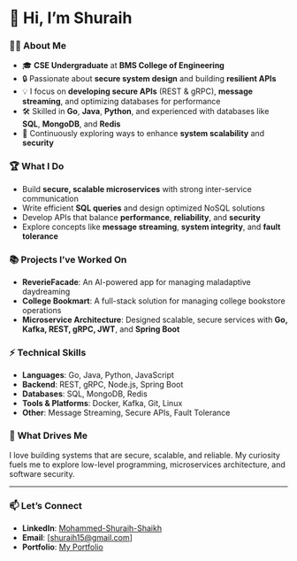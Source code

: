 # 👋 Hi, I’m **Shuraih**  

### 👨‍💻 **About Me**  
- 🎓 **CSE Undergraduate** at **BMS College of Engineering**  
- 🔒 Passionate about **secure system design** and building **resilient APIs**  
- 💡 I focus on **developing secure APIs** (REST & gRPC), **message streaming**, and optimizing databases for performance  
- 🛠 Skilled in **Go**, **Java**, **Python**, and experienced with databases like **SQL**, **MongoDB**, and **Redis**  
- 🚀 Continuously exploring ways to enhance **system scalability** and **security**  

### 🏆 **What I Do**  
- Build **secure, scalable microservices** with strong inter-service communication  
- Write efficient **SQL queries** and design optimized NoSQL solutions  
- Develop APIs that balance **performance**, **reliability**, and **security**  
- Explore concepts like **message streaming**, **system integrity**, and **fault tolerance**  

### 📚 **Projects I’ve Worked On**  
- **ReverieFacade**: An AI-powered app for managing maladaptive daydreaming  
- **College Bookmart**: A full-stack solution for managing college bookstore operations  
- **Microservice Architecture**: Designed scalable, secure services with **Go, Kafka, REST, gRPC, JWT**, and **Spring Boot**  

### ⚡ **Technical Skills**  
- **Languages**: Go, Java, Python, JavaScript  
- **Backend**: REST, gRPC, Node.js, Spring Boot  
- **Databases**: SQL, MongoDB, Redis  
- **Tools & Platforms**: Docker, Kafka, Git, Linux  
- **Other**: Message Streaming, Secure APIs, Fault Tolerance  

### 🌟 **What Drives Me**  
I love building systems that are secure, scalable, and reliable. My curiosity fuels me to explore low-level programming, microservices architecture, and software security.  

---

### 📫 **Let’s Connect**  
- **LinkedIn**: [Mohammed-Shuraih-Shaikh]([https://www.linkedin.com/](https://www.linkedin.com/in/mohammed-shuraih-shaikh-507ab324b/))  
- **Email**: [shuraih15@gmail.com]  
- **Portfolio**: [My Portfolio](https://shuraihshaikh.netlify.app/)  
